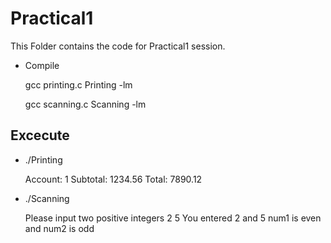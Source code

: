 # Practical1

This Folder contains the code for Practical1 session.

* Compile

  gcc printing.c Printing -lm

  gcc scanning.c Scanning -lm

## Excecute

 * ./Printing
 
   Account: 1 Subtotal: 1234.56 Total: 7890.12

* ./Scanning
 
  Please input two positive integers
  2 5
  You entered 2 and 5
  num1 is even and num2 is odd

